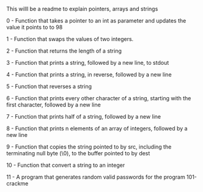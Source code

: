 This willl be a readme to explain pointers, arrays and strings                                                                                         
                                                                                                                                                       
0 - Function that takes a pointer to an int as parameter and updates the value it points to to 98                                                      

                                                                                                                                                       
1 - Function that swaps the values of two integers.                                                                                                    

                                                                                                                                                       
2 - Function that returns the length of a string                                                                                                       

                                                                                                                                                       
3 - Function that prints a string, followed by a new line, to stdout                                                                                   

                                                                                                                                                       
4 - Function that prints a string, in reverse, followed by a new line

5 - Function that reverses a string

6 - Function that prints every other character of a string, starting with the first character, followed by a new line

7 - Function that prints half of a string, followed by a new line

8 - Function that prints n elements of an array of integers, followed by a new line

9 - Function that copies the string pointed to by src, including the terminating null byte (\0), to the buffer pointed to by dest

10 - Function that convert a string to an integer

11 - A program that generates random valid passwords for the program 101-crackme    
